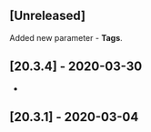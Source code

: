 ## [Unreleased]
Added new parameter -  **Tags**.

## [20.3.4] - 2020-03-30
-

## [20.3.1] - 2020-03-04

